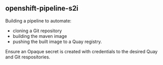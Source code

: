 ## openshift-pipeline-s2i

Building a pipeline to automate:
- cloning a Git repository 
- building the maven image 
- pushing the built image to a Quay registry.

Ensure an Opaque secret is created with credentials to the desired Quay and Git respositories.
